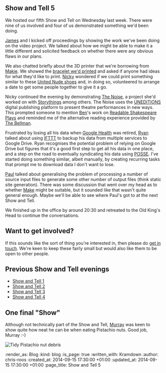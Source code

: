 Show and Tell 5
---------------

We hosted our fifth Show and Tell on Wednesday last week. There were nine of us involved and four of us demonstrated something we'd been doing.

[James][] and I kicked off proceedings by showing the work we've been doing on the video project. We talked about how we might be able to make it a little different and solicited feedback on whether there were any obvious flaws in our plans.

We also chatted briefly about the 3D printer that we're borrowing from [Makie][]. We showed the [bracelet we'd printed][] and asked if anyone had ideas for what they'd like to print. [Nicky][] wondered if we could print something similar to these [United Nude shoes][] and, in doing so, volunteered to arrange a date to get some people together to give it a go.

Nicky continued the evening by demonstrating [The Noise][], a project she'd worked on with [Storythings][] among others. The Noise uses the [UNEDITIONS][] digital publishing platform to present theatre performances in new ways. This prompted someone to mention [Ben][]'s work on [Readable Shakespeare Plays][] and reminded me of the alternative reading experience provided by [The Bellman][].

Frustrated by losing all his data when [Google Health][] was retired, [Ryan][] talked about using [IFTTT][] to backup his data from multiple services to Google Drive. Ryan recognises the potential problem of relying on Google Drive but figures that it's a good first step to get all his data in one place, and a step on the road to eventually syndicating his data using [POSSE][]. I've started doing something similar, albeit manually, by creating recurring tasks that prompt me to download data I don't want to lose.

[Paul][] talked about generalising the problem of processing a number of source input files to generate some other number of output files (think static site generation). There was some discussion that went over my head as to whether [Make][] might be suitable, but it sounded like that wasn't quite general enough. Maybe we'll be able to see where Paul's got to at the next Show and Tell.

We finished up in the office by around 20:30 and retreated to the Old King's Head to continue the conversations.

## Want to get involved?

If this sounds like the sort of thing you're interested in, then please do [get in touch][]. We're keen to keep these fairly small but would also like them to be open to other people.

## Previous Show and Tell evenings

* [Show and Tell 1][]
* [Show and Tell 2][]
* [Show and Tell 3][]
* [Show and Tell 4][]

## One final "Show"

Although not technically part of the Show and Tell, [Murray][] was keen to show quite how neat he can be when eating Pistachio nuts. Good job, Murray :-)

![Tidy Pistachio nut debris](/images/blog/pistachio-nut-shells.jpg)

[Ben]: https://twitter.com/beng
[bracelet we'd printed]: /week-292#the-finished-article
[get in touch]: (/contact)
[Google Health]: http://en.wikipedia.org/wiki/Google_Health
[IFTTT]: https://ifttt.com/
[James]: /james-mead
[Make]: http://www.gnu.org/software/make/
[Makie]: http://mymakie.com/
[Murray]: http://h-lame.com/
[Nicky]: http://symphonicknot.com/
[Paul]: http://po-ru.com/
[POSSE]: http://indiewebcamp.com/POSSE
[Readable Shakespeare Plays]: http://sh.akespeare.com/
[Ryan]: http://ryansnyder.me/
[Show and Tell 1]: /week-274
[Show and Tell 2]: /week-282
[Show and Tell 3]: /week-286
[Show and Tell 4]: /show-and-tell-4
[Storythings]: http://storythings.com/
[The Bellman]: http://www.thebellman.ca/
[The Noise]: http://uneditions.com/the-noise/
[UNEDITIONS]: http://uneditions.com/
[United Nude shoes]: http://www.unitednude.com/news/2014/united-nude-3d-printing-52

:render_as: Blog
:kind: blog
:is_page: true
:written_with: Kramdown
:author: chris-roos
:created_at: 2014-09-15 17:30:00 +01:00
:updated_at: 2014-09-15 17:30:00 +01:00
:page_title: Show and Tell 5
